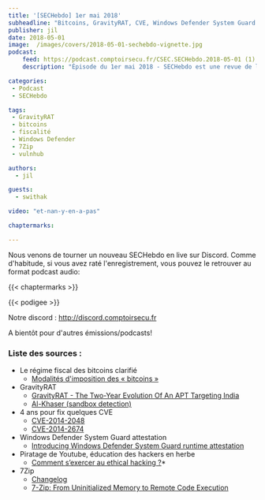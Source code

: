 ```yaml
---
title: '[SECHebdo] 1er mai 2018'
subheadline: "Bitcoins, GravityRAT, CVE, Windows Defender System Guard attestation, vulnhub, 7Zip"
publisher: jil
date: 2018-05-01
image:  /images/covers/2018-05-01-sechebdo-vignette.jpg
podcast:
    feed: https://podcast.comptoirsecu.fr/CSEC.SECHebdo.2018-05-01 (1).mp3
    description: "Épisode du 1er mai 2018 - SECHebdo est une revue de l'actualité cybersécurité réalisée en live sur Youtube, généralement le mardi soir."

categories:
 - Podcast
 - SECHebdo

tags:
 - GravityRAT
 - bitcoins
 - fiscalité
 - Windows Defender
 - 7Zip
 - vulnhub

authors:
  - jil

guests:
  - swithak

video: "et-nan-y-en-a-pas"

chaptermarks:

---
```


Nous venons de tourner un nouveau SECHebdo en live sur Discord. Comme d'habitude, si vous avez raté l'enregistrement, vous pouvez le retrouver au format podcast audio:

{{< chaptermarks >}}

{{< podigee >}}

Notre discord : <http://discord.comptoirsecu.fr>

A bientôt pour d'autres émissions/podcasts!

### Liste des sources :

* Le régime fiscal des bitcoins clarifié
    * [Modalités d'imposition des « bitcoins »](http://www.conseil-etat.fr/Actualites/Communiques/Modalites-d-imposition-des-bitcoins)
* GravityRAT
    * [GravityRAT - The Two-Year Evolution Of An APT Targeting India](https://blog.talosintelligence.com/2018/04/gravityrat-two-year-evolution-of-apt.html)
    * [Al-Khaser (sandbox detection)](https://github.com/LordNoteworthy/al-khaser/blob/master/README.md)
* 4 ans pour fix quelques CVE
    * [CVE-2014-2048](https://nvd.nist.gov/vuln/detail/CVE-2014-2048)
    * [CVE-2014-2674](https://web.nvd.nist.gov/view/vuln/detail?vulnId=CVE-2014-2674)
* Windows Defender System Guard attestation
    * [Introducing Windows Defender System Guard runtime attestation](https://cloudblogs.microsoft.com/microsoftsecure/2018/04/19/introducing-windows-defender-system-guard-runtime-attestation/)
* Piratage de Youtube, éducation des hackers en herbe
    * [Comment s’exercer au ethical hacking ?](https://korben.info/comment-sexercer-au-ethical-hacking.html)*
* 7Zip
    * [Changelog](https://www.7-zip.org/history.txt)
    * [7-Zip: From Uninitialized Memory to Remote Code Execution](https://landave.io/2018/05/7-zip-from-uninitialized-memory-to-remote-code-execution/)
